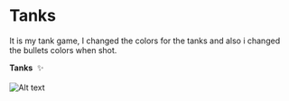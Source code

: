 # Tanks

It is my tank game, I changed the colors for the tanks and also i changed the bullets colors when shot.

<b>Tanks</b>&nbsp;&nbsp;:sparkles:<br><br>
![Alt text](https://github.com/sparra101/Unity3D_Tanks/blob/master/tanks1.PNG )
